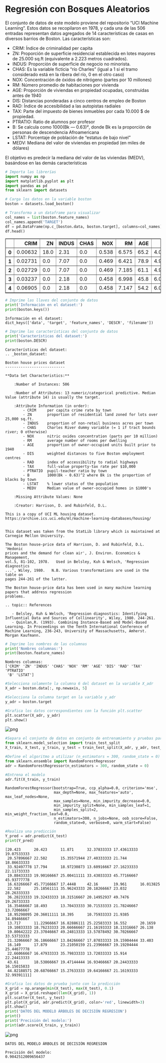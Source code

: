 # Regresión con Bosques Aleatorios

El conjunto de datos de este modelo proviene del repositorio “UCI Machine Learning”. 
Estos datos se recopilaron en 1978, y cada una de las 506 entradas representan datos agregados de 14 características de casas en diversos barrios de Boston.
Las características son:
- CRIM: Índice de criminalidad per capita
- ZN: Proporción de superficie residencial establecida en lotes mayores de 25.000 sq.ft (equivalente a 2.223 metros cuadrados).
- INDUS: Proporción de superficie de negocio no minorista.
- CHAS: Es la variable ficticia “río Charles” (igual a 1 si el tramo considerado está en la ribera del río, 0 en el otro caso)
- NOX: Concentración de óxidos de nitrógeno (partes por 10 millones)
- RM: Número promedio de habitaciones por vivienda
- AGE: Proporción de viviendas en propiedad ocupadas, construidas antes de 1940
- DIS: Distancias ponderadas a cinco centros de empleo de Boston
- RAD: Índice de accesibilidad a las autopistas radiales
- TAX: Parte del impuesto de bienes inmuebles por cada 10.000 $ de propiedad.
- PTRATIO: Ratio de alumnos por profesor
- B: Se calcula como 1000(Bk — 0.63)², donde Bk es la proporción de personas de descendencia Afroamericana
- LSTAT: Porcentaje de población de “estatus de bajo nivel”
- MEDV: Mediana del valor de viviendas en propiedad (en miles de dólares)

El objetivo es predecir la mediana del valor de las viviendas (MEDV), basándose en las demás características


```python
# Importa las librerías
import numpy as np
import matplotlib.pyplot as plt
import pandas as pd
from sklearn import datasets
```


```python
# Carga los datos en la variable boston
boston = datasets.load_boston()
```


```python
# Transforma a un dataframe para visualizar
col_names = list(boston.feature_names)
col_names.append('TARGET')
df = pd.DataFrame(np.c_[boston.data, boston.target], columns=col_names)
df.head()
```




<div>
<table border="1" class="dataframe">
  <thead>
    <tr style="text-align: right;">
      <th></th>
      <th>CRIM</th>
      <th>ZN</th>
      <th>INDUS</th>
      <th>CHAS</th>
      <th>NOX</th>
      <th>RM</th>
      <th>AGE</th>
      <th>DIS</th>
      <th>RAD</th>
      <th>TAX</th>
      <th>PTRATIO</th>
      <th>B</th>
      <th>LSTAT</th>
      <th>TARGET</th>
    </tr>
  </thead>
  <tbody>
    <tr>
      <th>0</th>
      <td>0.00632</td>
      <td>18.0</td>
      <td>2.31</td>
      <td>0.0</td>
      <td>0.538</td>
      <td>6.575</td>
      <td>65.2</td>
      <td>4.0900</td>
      <td>1.0</td>
      <td>296.0</td>
      <td>15.3</td>
      <td>396.90</td>
      <td>4.98</td>
      <td>24.0</td>
    </tr>
    <tr>
      <th>1</th>
      <td>0.02731</td>
      <td>0.0</td>
      <td>7.07</td>
      <td>0.0</td>
      <td>0.469</td>
      <td>6.421</td>
      <td>78.9</td>
      <td>4.9671</td>
      <td>2.0</td>
      <td>242.0</td>
      <td>17.8</td>
      <td>396.90</td>
      <td>9.14</td>
      <td>21.6</td>
    </tr>
    <tr>
      <th>2</th>
      <td>0.02729</td>
      <td>0.0</td>
      <td>7.07</td>
      <td>0.0</td>
      <td>0.469</td>
      <td>7.185</td>
      <td>61.1</td>
      <td>4.9671</td>
      <td>2.0</td>
      <td>242.0</td>
      <td>17.8</td>
      <td>392.83</td>
      <td>4.03</td>
      <td>34.7</td>
    </tr>
    <tr>
      <th>3</th>
      <td>0.03237</td>
      <td>0.0</td>
      <td>2.18</td>
      <td>0.0</td>
      <td>0.458</td>
      <td>6.998</td>
      <td>45.8</td>
      <td>6.0622</td>
      <td>3.0</td>
      <td>222.0</td>
      <td>18.7</td>
      <td>394.63</td>
      <td>2.94</td>
      <td>33.4</td>
    </tr>
    <tr>
      <th>4</th>
      <td>0.06905</td>
      <td>0.0</td>
      <td>2.18</td>
      <td>0.0</td>
      <td>0.458</td>
      <td>7.147</td>
      <td>54.2</td>
      <td>6.0622</td>
      <td>3.0</td>
      <td>222.0</td>
      <td>18.7</td>
      <td>396.90</td>
      <td>5.33</td>
      <td>36.2</td>
    </tr>
  </tbody>
</table>
</div>




```python
# Imprime las llaves del conjunto de datos
print('Información en el dataset:')
print(boston.keys())
```

    Información en el dataset:
    dict_keys(['data', 'target', 'feature_names', 'DESCR', 'filename'])
    
    


```python
# Imprime las características del conjunto de datos
print('Características del dataset:')
print(boston.DESCR)
```

    Características del dataset:
    .. _boston_dataset:
    
    Boston house prices dataset
    ---------------------------
    
    **Data Set Characteristics:**  
    
        :Number of Instances: 506 
    
        :Number of Attributes: 13 numeric/categorical predictive. Median Value (attribute 14) is usually the target.
    
        :Attribute Information (in order):
            - CRIM     per capita crime rate by town
            - ZN       proportion of residential land zoned for lots over 25,000 sq.ft.
            - INDUS    proportion of non-retail business acres per town
            - CHAS     Charles River dummy variable (= 1 if tract bounds river; 0 otherwise)
            - NOX      nitric oxides concentration (parts per 10 million)
            - RM       average number of rooms per dwelling
            - AGE      proportion of owner-occupied units built prior to 1940
            - DIS      weighted distances to five Boston employment centres
            - RAD      index of accessibility to radial highways
            - TAX      full-value property-tax rate per $10,000
            - PTRATIO  pupil-teacher ratio by town
            - B        1000(Bk - 0.63)^2 where Bk is the proportion of blacks by town
            - LSTAT    % lower status of the population
            - MEDV     Median value of owner-occupied homes in $1000's
    
        :Missing Attribute Values: None
    
        :Creator: Harrison, D. and Rubinfeld, D.L.
    
    This is a copy of UCI ML housing dataset.
    https://archive.ics.uci.edu/ml/machine-learning-databases/housing/
    
    
    This dataset was taken from the StatLib library which is maintained at Carnegie Mellon University.
    
    The Boston house-price data of Harrison, D. and Rubinfeld, D.L. 'Hedonic
    prices and the demand for clean air', J. Environ. Economics & Management,
    vol.5, 81-102, 1978.   Used in Belsley, Kuh & Welsch, 'Regression diagnostics
    ...', Wiley, 1980.   N.B. Various transformations are used in the table on
    pages 244-261 of the latter.
    
    The Boston house-price data has been used in many machine learning papers that address regression
    problems.   
         
    .. topic:: References
    
       - Belsley, Kuh & Welsch, 'Regression diagnostics: Identifying Influential Data and Sources of Collinearity', Wiley, 1980. 244-261.
       - Quinlan,R. (1993). Combining Instance-Based and Model-Based Learning. In Proceedings on the Tenth International Conference of Machine Learning, 236-243, University of Massachusetts, Amherst. Morgan Kaufmann.
    
    


```python
# Imprime los nombres de las columnas
print('Nombres columnas:')
print(boston.feature_names)
```

    Nombres columnas:
    ['CRIM' 'ZN' 'INDUS' 'CHAS' 'NOX' 'RM' 'AGE' 'DIS' 'RAD' 'TAX' 'PTRATIO'
     'B' 'LSTAT']
    


```python
#Selecciona solamente la columna 6 del dataset en la variable X_adr
X_adr = boston.data[:, np.newaxis, 5]
```


```python
#Selecciona la columna target en la variable y_adr
y_adr = boston.target
```


```python
#Grafica los datos correspondientes con la función plt.scatter
plt.scatter(X_adr, y_adr)
plt.show()
```


![png](../../imagenes/03-Random_forest_regression-Soluci%C3%B3n_10_0.png)



```python
#Separa el conjunto de datos en conjunto de entrenamiento y pruebas para probar los algoritmos
from sklearn.model_selection import train_test_split
X_train, X_test, y_train, y_test = train_test_split(X_adr, y_adr, test_size=0.2)
```


```python
#Define el algoritmo a utilizar (n_estimators = 300, random_state = 0)
from sklearn.ensemble import RandomForestRegressor
adr = RandomForestRegressor(n_estimators = 300, random_state = 0)
```


```python
#Entrena el modelo
adr.fit(X_train, y_train)
```




    RandomForestRegressor(bootstrap=True, ccp_alpha=0.0, criterion='mse',
                          max_depth=None, max_features='auto', max_leaf_nodes=None,
                          max_samples=None, min_impurity_decrease=0.0,
                          min_impurity_split=None, min_samples_leaf=1,
                          min_samples_split=2, min_weight_fraction_leaf=0.0,
                          n_estimators=300, n_jobs=None, oob_score=False,
                          random_state=0, verbose=0, warm_start=False)




```python
#Realiza una predicción
Y_pred = adr.predict(X_test)
print(Y_pred)
```

    [20.423      20.423      11.871      32.37833333 17.43613333 19.07533333
     20.57896667 22.582      15.35571944 27.40333333 21.744      18.86633333
     33.92497778 17.794      18.97230873 13.60916667 27.16233333 22.11733333
     19.88433333 19.90166667 25.00411111 33.43033333 45.77166667 45.93777778
     16.63266667 45.77166667 17.4448     42.16       19.961      16.013825
     22.582      25.18561111 35.96243333 20.18266667 23.032      28.26333333
     36.28233333 19.32433333 18.31516667 20.14952937 49.7476     19.26733333
     16.35466667 18.493      13.70433333 30.71533333 21.78246667 13.72066667
     18.95298095 20.36011111 18.395      10.75933333 21.9385     34.89466667
     13.717      11.22966667 16.82886111 25.22583333 16.552      20.1659
     19.10833333 18.76233333 20.66666667 21.16193333 18.13316667 26.138
     19.80642222 23.37046667 49.24813333 13.57878492 30.70266667 33.53733333
     21.32066667 36.18666667 13.84266667 17.87033333 19.15904444 33.403
     16.149      17.879      23.21050159 21.23966667 19.19204444 25.44677778
     22.66066667 16.47933333 35.79833333 13.72033333 15.914      22.24413333
     43.61       18.53866667 19.47144444 16.93466667 20.24433333 16.15015833
     44.82188571 20.68766667 15.27633333 19.64166667 21.16193333 32.99391111]
    


```python
#Grafica los datos de prueba junto con la predicción
X_grid = np.arange(min(X_test), max(X_test), 0.1)
X_grid = X_grid.reshape((len(X_grid), 1))
plt.scatter(X_test, y_test)
plt.plot(X_grid, adr.predict(X_grid), color='red', linewidth=3)
plt.show()
print('DATOS DEL MODELO ÁRBOLES DE DECISIÓN REGRESION')
print()
print('Precisión del modelo:')
print(adr.score(X_train, y_train))
```


![png](../../imagenes/03-Random_forest_regression-Soluci%C3%B3n_15_0.png)


    DATOS DEL MODELO ÁRBOLES DE DECISIÓN REGRESION
    
    Precisión del modelo:
    0.9042512009656437
    
